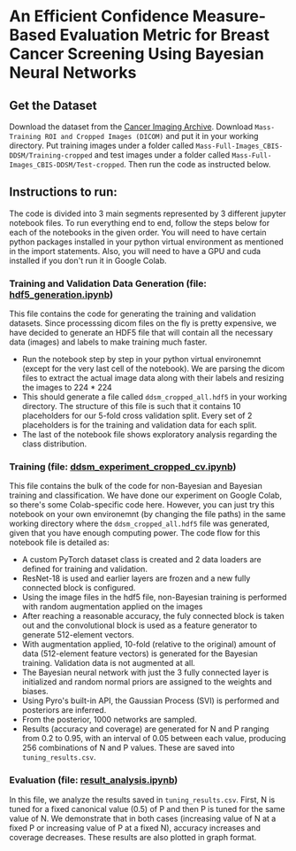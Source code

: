 
# An Efficient Confidence Measure-Based Evaluation Metric for Breast Cancer Screening Using Bayesian Neural Networks 

 ## Get the Dataset
 
 Download the dataset from the [Cancer Imaging Archive](https://wiki.cancerimagingarchive.net/display/Public/CBIS-DDSM#5e40bd1f79d64f04b40cac57ceca9272).
 Download `Mass-Training ROI and Cropped Images (DICOM)` and put it in your working directory. Put training images
 under a folder called `Mass-Full-Images_CBIS-DDSM/Training-cropped` and test images under a folder called
 `Mass-Full-Images_CBIS-DDSM/Test-cropped`. Then run the code as instructed below.
 
 ## Instructions to run:

 The code is divided into 3 main segments represented by 3 different jupyter notebook files. To run everything end to end, 
 follow the steps below for each of the notebooks in the given order. You will need to have certain python packages installed 
 in your python virtual environment as mentioned in the import statements. Also, you will need to have a GPU and cuda installed
 if you don't run it in Google Colab.
 
 ### Training and Validation Data Generation (file: [hdf5_generation.ipynb](https://github.com/ICHISubmission/Metric-Breast-Cancer/blob/master/hdf5_generation.ipynb))
 
 This file contains the code for generating the training and validation datasets. Since processsing dicom files on the
 fly is pretty expensive, we have decided to generate an HDF5 file that will contain all the necessary data (images) and labels
 to make training much faster.
 
 - Run the notebook step by step in your python virtual environemnt (except for the very last cell of the notebook). We are parsing 
 the dicom files to extract the actual image data along with their labels and resizing the images to 224 * 224
 - This should generate a file called `ddsm_cropped_all.hdf5` in your working directory. The structure of this file is such that
 it contains 10 placeholders for our 5-fold cross validation split. Every set of 2 placeholders is for the training and validation
 data for each split.
 - The last of the notebook file shows exploratory analysis regarding the class distribution.
 
 ### Training (file: [ddsm_experiment_cropped_cv.ipynb](https://github.com/ICHISubmission/Metric-Breast-Cancer/blob/master/ddsm_experiment_cropped_cv.ipynb))
 
 This file contains the bulk of the code for non-Bayesian and Bayesian training and classification. We have done our 
 experiment on Google Colab, so there's some Colab-specific code here. However, you can just try this notebook on your own 
 environemnt (by changing the file paths) in the same working directory where the `ddsm_cropped_all.hdf5` file was generated, 
 given that you have enough computing power.
 The code flow for this notebook file is detailed as:
 
 - A custom PyTorch dataset class is created and 2 data loaders are defined for training and validation.
 - ResNet-18 is used and earlier layers are frozen and a new fully connected block is configured.
 - Using the image files in the hdf5 file, non-Bayesian training is performed with random augmentation applied on the images
 - After reaching a reasonable accuracy, the fuly connected block is taken out and the convolutional block is used as a feature
 generator to generate 512-element vectors.
 - With augmentation applied, 10-fold (relative to the original) amount of data (512-element feature vectors) is generated
 for the Bayesian training. Validation data is not augmented at all.
 - The Bayesian neural network with just the 3 fully connected layer is initialized and random normal priors are assigned to the
 weights and biases.
 - Using Pyro's built-in API, the Gaussian Process (SVI) is performed and posteriors are inferred.
 - From the posterior, 1000 networks are sampled.
 - Results (accuracy and coverage) are generated for N and P ranging from 0.2 to 0.95, with an interval of 0.05 between each value, producing 256 combinations of N and P values. These are saved into `tuning_results.csv`.
 
 ### Evaluation (file: [result_analysis.ipynb](https://github.com/ICHISubmission/Metric-Breast-Cancer/blob/master/result_analysis.ipynb))
In this file, we analyze the results saved in `tuning_results.csv`. First, N is tuned for a fixed canonical value (0.5) of P and then P is tuned for the same value of N. We demonstrate that in both cases (increasing value of N at a fixed P or increasing value of P at a fixed N), accuracy increases and coverage decreases. These results are also plotted in graph format.


